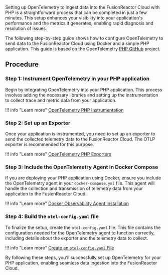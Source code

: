 

Setting up OpenTelemetry to ingest data into the FusionReactor Cloud with PHP is a straightforward process that can be completed in just a few minutes. This setup enhances your visibility into your application's performance and the metrics it generates, enabling rapid diagnosis and resolution of issues.

The following step-by-step guide shows how to configure OpenTelemetry to send data to the FusionReactor Cloud using Docker and a simple PHP application. This guide is based on the OpenTelemetry [PHP GitHub](https://github.com/open-telemetry/opentelemetry-php) project.

## Procedure

### **Step 1**: Instrument OpenTelemetry in your PHP application

Begin by integrating OpenTelemetry into your PHP application. This process involves adding the necessary libraries and setting up the instrumentation to collect trace and metric data from your application.

!!! info "Learn more"
    [OpenTelemetry PHP Instrumentation](https://opentelemetry.io/docs/languages/php/)

### **Step 2**: Set up an Exporter

Once your application is instrumented, you need to set up an exporter to send the collected telemetry data to the FusionReactor Cloud. The OTLP exporter is recommended for this purpose.

!!! info "Learn more"
    [OpenTelemetry PHP Exporters](https://opentelemetry.io/docs/languages/php/exporters/)

### **Step 3**: Include the OpenTelemetry Agent in Docker Compose

If you are deploying your PHP application using Docker, ensure you include the OpenTelemetry agent in your `docker-compose.yml` file. This agent will handle the collection and transmission of telemetry data from your application to the FusionReactor Cloud.

!!! info "Learn more"
    [Docker Observability Agent Installation](/Monitor-your-data/Observability-agent/Installation/Docker/)

### **Step 4**: Build the `otel-config.yaml` file

To finalize the setup, create the `otel-config.yaml` file. This file contains the configuration needed for the OpenTelemetry agent to function correctly, including details about the exporter and the telemetry data to collect.

!!! info "Learn more"
    [Create an `otel-config.yaml` File](/Monitor-your-data/OpenTelemetry/Shipping/Collector/#step-1-create-an-otel-configyaml-file)

By following these steps, you'll successfully set up OpenTelemetry for your PHP application, enabling seamless data ingestion into the FusionReactor Cloud.

